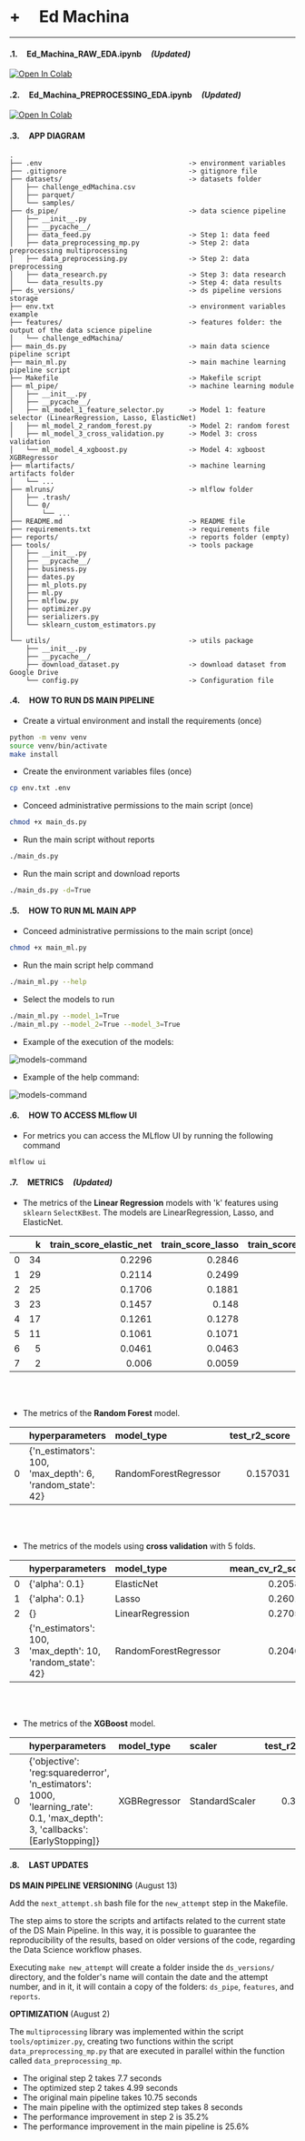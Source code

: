 # +        __Ed Machina__ 

---

#### .1.     **Ed_Machina_RAW_EDA.ipynb**     *(Updated)*

[![Open In Colab](https://colab.research.google.com/assets/colab-badge.svg)](https://colab.research.google.com/drive/16HkTb7CGf8AfLWmzKy9wxFRhyaWFhna_?usp=sharing)


#### .2.     **Ed_Machina_PREPROCESSING_EDA.ipynb**     *(Updated)*

[![Open In Colab](https://colab.research.google.com/assets/colab-badge.svg)](https://colab.research.google.com/drive/1x7SkJnYftjmRSBVv0NIRDZJCcHluDnYW?usp=sharing)


#### .3.     **APP DIAGRAM**

```
.
├── .env                                    -> environment variables
├── .gitignore                              -> gitignore file
├── datasets/                               -> datasets folder
│   ├── challenge_edMachina.csv
│   ├── parquet/
│   └── samples/
├── ds_pipe/                                -> data science pipeline
│   ├── __init__.py
│   ├── __pycache__/
│   ├── data_feed.py                        -> Step 1: data feed
│   ├── data_preprocessing_mp.py            -> Step 2: data preprocessing multiprocessing
│   ├── data_preprocessing.py               -> Step 2: data preprocessing
│   ├── data_research.py                    -> Step 3: data research
│   └── data_results.py                     -> Step 4: data results
├── ds_versions/                            -> ds pipeline versions storage
├── env.txt                                 -> environment variables example
├── features/                               -> features folder: the output of the data science pipeline
│   └── challenge_edMachina/
├── main_ds.py                              -> main data science pipeline script
├── main_ml.py                              -> main machine learning pipeline script
├── Makefile                                -> Makefile script
├── ml_pipe/                                -> machine learning module
│   ├── __init__.py
│   ├── __pycache__/
│   ├── ml_model_1_feature_selector.py      -> Model 1: feature selector (LinearRegression, Lasso, ElasticNet)
│   ├── ml_model_2_random_forest.py         -> Model 2: random forest
│   ├── ml_model_3_cross_validation.py      -> Model 3: cross validation
│   └── ml_model_4_xgboost.py               -> Model 4: xgboost XGBRegressor
├── mlartifacts/                            -> machine learning artifacts folder
│   └── ...
├── mlruns/                                 -> mlflow folder
│   ├── .trash/
│   └── 0/
│       └── ...
├── README.md                               -> README file
├── requirements.txt                        -> requirements file
├── reports/                                -> reports folder (empty)
├── tools/                                  -> tools package
│   ├── __init__.py
│   ├── __pycache__/
│   ├── business.py
│   ├── dates.py
│   ├── ml_plots.py
│   ├── ml.py
│   ├── mlflow.py
│   ├── optimizer.py
│   ├── serializers.py
│   └── sklearn_custom_estimators.py
│   
└── utils/                                  -> utils package
    ├── __init__.py
    ├── __pycache__/
    ├── download_dataset.py                 -> download dataset from Google Drive
    └── config.py                           -> Configuration file
```


#### .4.     **HOW TO RUN DS MAIN PIPELINE**

- Create a virtual environment and install the requirements (once)
```bash
python -m venv venv
source venv/bin/activate
make install
```

- Create the environment variables files (once)
```bash
cp env.txt .env
```

- Conceed administrative permissions to the main script (once)
```bash
chmod +x main_ds.py
```

- Run the main script without reports
```bash
./main_ds.py
```

- Run the main script and download reports
```bash
./main_ds.py -d=True
```



#### .5.     **HOW TO RUN ML MAIN APP**

- Conceed administrative permissions to the main script (once)
```bash
chmod +x main_ml.py
```

- Run the main script help command
```bash
./main_ml.py --help
```

- Select the models to run

```bash
./main_ml.py --model_1=True
./main_ml.py --model_2=True --model_3=True
```

- Example of the execution of the models:

![models-command](https://github.com/jackonedev/challenge_edmachina/blob/main/.gif/ml_models-ok.gif?raw=true)

- Example of the help command:

![models-command](https://github.com/jackonedev/challenge_edmachina/blob/main/.gif/ml_help-2-ok.gif?raw=true)

#### .6.     **HOW TO ACCESS MLflow UI**

- For metrics you can access the MLflow UI by running the following command
```bash
mlflow ui
```

#### .7.     **METRICS**     *(Updated)*

- The metrics of the **Linear Regression** models with 'k' features using `sklearn` `SelectKBest`. The models are LinearRegression, Lasso, and ElasticNet.

|    |   k |   train_score_elastic_net |   train_score_lasso |   train_score_lin_reg |   test_score_elastic_net |   test_score_lasso |   test_score_lin_reg |
|---:|----:|--------------------------:|--------------------:|----------------------:|-------------------------:|-------------------:|---------------------:|
|  0 |  34 |                    0.2296 |              0.2846 |                0.296  |                   0.244  |             0.2905 |               0.2959 |
|  1 |  29 |                    0.2114 |              0.2499 |                0.259  |                   0.2303 |             0.2625 |               0.2673 |
|  2 |  25 |                    0.1706 |              0.1881 |                0.1945 |                   0.1786 |             0.1918 |               0.1944 |
|  3 |  23 |                    0.1457 |              0.148  |                0.1501 |                   0.1665 |             0.1726 |               0.1776 |
|  4 |  17 |                    0.1261 |              0.1278 |                0.1291 |                   0.1495 |             0.1549 |               0.1613 |
|  5 |  11 |                    0.1061 |              0.1071 |                0.1077 |                   0.1274 |             0.1292 |               0.1328 |
|  6 |   5 |                    0.0461 |              0.0463 |                0.0464 |                   0.0612 |             0.0616 |               0.0636 |
|  7 |   2 |                    0.006  |              0.0059 |                0.006  |                   0.0063 |             0.0064 |               0.0062 |


<br/><br/>

- The metrics of the **Random Forest** model.

|    | hyperparameters                                           | model_type            |   test_r2_score |   train_r2_score |
|---:|:----------------------------------------------------------|:----------------------|----------------:|-----------------:|
|  0 | {'n_estimators': 100, 'max_depth': 6, 'random_state': 42} | RandomForestRegressor |        0.157031 |         0.370046 |

<br/><br/>

- The metrics of the models using **cross validation** with 5 folds.

|    | hyperparameters                                            | model_type            |   mean_cv_r2_score |   std_cv_r2_score |   test_r2_score |   train_r2_score |
|---:|:-----------------------------------------------------------|:----------------------|-------------------:|------------------:|----------------:|-----------------:|
|  0 | {'alpha': 0.1}                                             | ElasticNet            |           0.205899 |         0.0199696 |        0.243999 |         0.229647 |
|  1 | {'alpha': 0.1}                                             | Lasso                 |           0.260118 |         0.0331183 |        0.290455 |         0.284614 |
|  2 | {}                                                         | LinearRegression      |           0.270514 |         0.0430275 |        0.295887 |         0.295995 |
|  3 | {'n_estimators': 100, 'max_depth': 10, 'random_state': 42} | RandomForestRegressor |           0.204007 |         0.0363636 |        0.223173 |         0.701494 |

<br/><br/>

- The metrics of the **XGBoost** model.

|    | hyperparameters                                                                                                             | model_type   | scaler         |   test_r2_score |   train_r2_score |
|---:|:----------------------------------------------------------------------------------------------------------------------------|:-------------|:---------------|----------------:|-----------------:|
|  0 | {'objective': 'reg:squarederror', 'n_estimators': 1000, 'learning_rate': 0.1, 'max_depth': 3, 'callbacks': [EarlyStopping]} | XGBRegressor | StandardScaler |        0.365994 |         0.574565 |



#### .8.     **LAST UPDATES**


**DS MAIN PIPELINE VERSIONING** (August 13)

Add the `next_attempt.sh` bash file for the `new_attempt` step in the Makefile.

The step aims to store the scripts and artifacts related to the current state of the DS Main Pipeline. In this way, it is possible to guarantee the reproducibility of the results, based on older versions of the code, regarding the Data Science workflow phases.

Executing `make new_attempt` will create a folder inside the `ds_versions/` directory, and the folder's name will contain the date and the attempt number, and in it, it will contain a copy of the folders: `ds_pipe`, `features`, and `reports`.



**OPTIMIZATION** (August 2)

The `multiprocessing` library was implemented within the script `tools/optimizer.py`, creating two functions within the script `data_preprocessing_mp.py` that are executed in parallel within the function called `data_preprocessing_mp`.

- The original step 2 takes 7.7 seconds
- The optimized step 2 takes 4.99 seconds
- The original main pipeline takes 10.75 seconds
- The main pipeline with the optimized step takes 8 seconds
- The performance improvement in step 2 is 35.2%
- The performance improvement in the main pipeline is 25.6%
